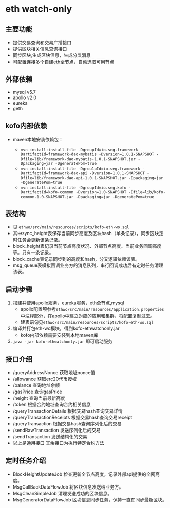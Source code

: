 # eth watch-only 

## 主要功能
- 提供交易查询和交易广播接口
- 提供区块相关信息查询接口
- 同步区块,生成区块信息，生成分叉消息
- 可配置连接多个自建eth全节点，自动选取可用节点

## 外部依赖
- mysql v5.7
- apollo v2.0
- eureka 
- geth

## kofo内部依赖
- maven本地安装依赖包：
   
    - `mvn install:install-file -DgroupId=io.seg.framework -DartifactId=framework-dao-mybatis -Dversion=1.0.1-SNAPSHOT -Dfile=lib/framework-dao-mybatis-1.0.1-SNAPSHOT.jar -Dpackaging=jar -DgeneratePom=true`
    - `mvn install:install-file -Dgrou1pId=io.seg.framework -DartifactId=framework-dao-api -Dversion=1.0.1-SNAPSHOT -Dfile=lib/framework-dao-api-1.0.1-SNAPSHOT.jar -Dpackaging=jar -DgeneratePom=true`
    - `mvn install:install-file -DgroupId=io.seg.kofo -DartifactId=kofo-common -Dversion=1.0-SNAPSHOT -Dfile=lib/kofo-common-1.0-SNAPSHOT.jar -Dpackaging=jar -DgeneratePom=true`
     
    

## 表结构
- 见 `ethwo/src/main/resources/scripts/kofo-eth-wo.sql`
- 其中sync_height表保存当前同步高度及区块hash（单条记录），同步区块定时任务会更新该条记录。
- block_height表记录当前节点高度状况、外部节点高度、当前业务回调高度等。只有一条记录。
- block_cache表记录同步到的高度和hash，分叉逻辑依赖该表。
- msg_queue表模拟回调业务方的消息队列，串行回调成功后有定时任务清理该表。

## 启动步骤
1. 搭建并使用apollo服务，eureka服务，eth全节点,mysql
    - apollo配置项参考`ethwo/src/main/resources/application.properties`中注释部分，在apollo中建立对应的应用和集群，将配置复制过去。
    - 建表语句见`ethwo/src/main/resources/scripts/kofo-eth-wo.sql`
2. 编译并打包eth-wo模块，得到kofo-ethwatchonly.jar
    - kofo内部依赖需要安装到本地maven库
3. `java -jar kofo-ethwatchonly.jar` 即可启动服务
 
  

## 接口介绍
- /queryAddressNonce 获取地址nonce值
- /allowance 获取erc20代币授权
- /balance 查询地址余额
- /gasPrice 查询gasPrice
- /height 查询当前最新高度
- /token 根据合约地址查询合约相关信息
- /queryTransactionDetails 根据交易hash查询交易详情
- /queryTransactionReceipts 根据交易hash查询交易receipt
- /queryTransaction 根据交易hash查询序列化后的交易
- /sendRawTransaction 发送序列化后的交易
- /sendTransaction 发送结构化的交易
- 以上是通用接口 其余接口为执行特定合约方法

## 定时任务介绍
- BlockHeightUpdateJob 检查更新全节点高度，记录外部api提供的全网高度。
- MsgCallBackDataFlowJob 将区块信息发送给业务方。
- MsgCleanSimpleJob 清理发送成功的区块信息。
- MsgGeneratorDataFlowJob 区块信息同步任务，保持一直在同步最新区块。
